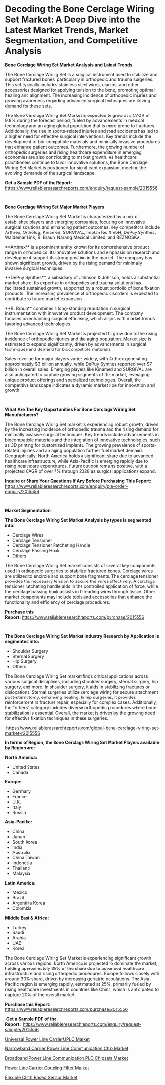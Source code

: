 <p><h1>Decoding the Bone Cerclage Wiring Set Market: A Deep Dive into the Latest Market Trends, Market Segmentation, and Competitive Analysis</h1></p><p><strong>Bone Cerclage Wiring Set Market Analysis and Latest Trends</strong></p>
<p><p>The Bone Cerclage Wiring Set is a surgical instrument used to stabilize and support fractured bones, particularly in orthopedic and trauma surgeries. This set typically includes stainless steel wires, clamps, and other accessories designed for applying tension to the bone, promoting optimal healing and alignment. The increasing incidence of orthopedic injuries and growing awareness regarding advanced surgical techniques are driving demand for these sets.</p><p>The Bone Cerclage Wiring Set Market is expected to grow at a CAGR of 9.8% during the forecast period, fueled by advancements in medical technology and an aging global population that is more prone to fractures. Additionally, the rise in sports-related injuries and road accidents has led to a higher need for effective surgical interventions. Key trends include the development of bio-compatible materials and minimally invasive procedures that enhance patient outcomes. Furthermore, the growing number of orthopedic surgeries and rising healthcare expenditure in emerging economies are also contributing to market growth. As healthcare practitioners continue to favor innovative solutions, the Bone Cerclage Wiring Set Market is positioned for significant expansion, meeting the evolving demands of the surgical landscape.</p></p>
<p><strong>Get a Sample PDF of the Report:&nbsp;</strong> <a href="https://www.reliableresearchreports.com/enquiry/request-sample/2015556?utm_campaign=33&utm_medium=2&utm_source=Github&utm_content=ia&utm_term=17012025&utm_id=bone-cerclage-wiring-set">https://www.reliableresearchreports.com/enquiry/request-sample/2015556</a></p>
<p>&nbsp;</p>
<p><strong>Bone Cerclage Wiring Set Major Market Players</strong></p>
<p><p>The Bone Cerclage Wiring Set Market is characterized by a mix of established players and emerging companies, focusing on innovative surgical solutions and enhancing patient outcomes. Key competitors include Arthrex, Ortholog, Kinamed, SURGIVAL, ImplanTec GmbH, DePuy Synthes, Waldemar Link, B. Braun, Narang Medical Limited, and BEZNOSKA.</p><p>**Arthrex** is a prominent entity known for its comprehensive product range in orthopedics. Its innovative solutions and emphasis on research and development support its strong position in the market. The company has shown significant growth, driven by the rising demand for minimally invasive surgical techniques.</p><p>**DePuy Synthes**, a subsidiary of Johnson & Johnson, holds a substantial market share. Its expertise in orthopedics and trauma solutions has facilitated sustained growth, supported by a robust portfolio of bone fixation products. The increasing prevalence of orthopedic disorders is expected to contribute to future market expansion.</p><p>**B. Braun** combines a long-standing reputation in surgical instrumentation with innovative product development. The company focuses on enhancing surgical efficiency, which aligns with market trends favoring advanced technologies.</p><p>The Bone Cerclage Wiring Set Market is projected to grow due to the rising incidence of orthopedic injuries and the aging population. Market size is estimated to expand significantly, driven by advancements in surgical techniques and demand for biocompatible materials.</p><p>Sales revenue for major players varies widely, with Arthrex generating approximately $3 billion annually, while DePuy Synthes reported over $7 billion in overall sales. Emerging players like Kinamed and SURGIVAL are also anticipated to capture growing segments of the market, leveraging unique product offerings and specialized technologies. Overall, the competitive landscape indicates a dynamic market ripe for innovation and growth.</p></p>
<p>&nbsp;</p>
<p><strong>What Are The Key Opportunities For Bone Cerclage Wiring Set Manufacturers?</strong></p>
<p><p>The Bone Cerclage Wiring Set market is experiencing robust growth, driven by the increasing incidence of orthopedic trauma and the rising demand for minimally invasive surgical techniques. Key trends include advancements in biocompatible materials and the integration of innovative technologies, such as 3D printing for customized implants. The growing prevalence of sports-related injuries and an aging population further fuel market demand. Geographically, North America holds a significant share due to advanced healthcare infrastructure, while Asia-Pacific is emerging rapidly due to rising healthcare expenditures. Future outlook remains positive, with a projected CAGR of over 7% through 2028 as surgical applications expand.</p></p>
<p><strong>Inquire or Share Your Questions If Any Before Purchasing This Report:</strong> <a href="https://www.reliableresearchreports.com/enquiry/pre-order-enquiry/2015556?utm_campaign=33&utm_medium=2&utm_source=Github&utm_content=ia&utm_term=17012025&utm_id=bone-cerclage-wiring-set">https://www.reliableresearchreports.com/enquiry/pre-order-enquiry/2015556</a></p>
<p>&nbsp;</p>
<p><strong>Market Segmentation</strong></p>
<p><strong>The Bone Cerclage Wiring Set Market Analysis by types is segmented into:</strong></p>
<p><ul><li>Cerclage Wires</li><li>Cerclage Tensioner</li><li>Cerclage Tensioner Ratcheting Handle</li><li>Cerclage Passing Hook</li><li>Others</li></ul></p>
<p><p>The Bone Cerclage Wiring Set market consists of several key components used in orthopedic surgeries to stabilize fractured bones. Cerclage wires are utilized to encircle and support bone fragments. The cerclage tensioner provides the necessary tension to secure the wires effectively. A cerclage tensioner ratcheting handle aids in the controlled application of force, while the cerclage passing hook assists in threading wires through tissue. Other market components may include tools and accessories that enhance the functionality and efficiency of cerclage procedures.</p></p>
<p><strong>Purchase this Report:&nbsp;</strong><a href="https://www.reliableresearchreports.com/purchase/2015556?utm_campaign=33&utm_medium=2&utm_source=Github&utm_content=ia&utm_term=17012025&utm_id=bone-cerclage-wiring-set">https://www.reliableresearchreports.com/purchase/2015556</a></p>
<p>&nbsp;</p>
<p><strong>The Bone Cerclage Wiring Set Market Industry Research by Application is segmented into:</strong></p>
<p><ul><li>Shoulder Surgery</li><li>Sternal Surgery</li><li>Hip Surgery</li><li>Others</li></ul></p>
<p><p>The Bone Cerclage Wiring Set market finds critical applications across various surgical disciplines, including shoulder surgery, sternal surgery, hip surgery, and more. In shoulder surgery, it aids in stabilizing fractures or dislocations. Sternal surgeries utilize cerclage wiring for secure attachment post-sternotomy, enhancing healing. In hip surgeries, it provides reinforcement in fracture repair, especially for complex cases. Additionally, the "others" category includes diverse orthopedic procedures where bone stabilization is essential. Overall, the market is driven by the growing need for effective fixation techniques in these surgeries.</p></p>
<p><a href="https://www.reliableresearchreports.com/global-bone-cerclage-wiring-set-market-r2015556?utm_campaign=33&utm_medium=2&utm_source=Github&utm_content=ia&utm_term=17012025&utm_id=bone-cerclage-wiring-set">&nbsp;https://www.reliableresearchreports.com/global-bone-cerclage-wiring-set-market-r2015556</a></p>
<p><strong>In terms of Region, the Bone Cerclage Wiring Set Market Players available by Region are:</strong></p>
<p>
    <p> <strong> North America: </strong>
        <ul>
            <li>United States</li>
            <li>Canada</li>
        </ul>
        </p> 
    <p> <strong> Europe: </strong>
        <ul>
            <li>Germany</li>
            <li>France</li>
            <li>U.K.</li>
            <li>Italy</li>
            <li>Russia</li>
        </ul>
        </p> 
    <p> <strong> Asia-Pacific: </strong>
        <ul>
            <li>China</li>
            <li>Japan</li>
            <li>South Korea</li>
            <li>India</li>
            <li>Australia</li>
            <li>China Taiwan</li>
            <li>Indonesia</li>
            <li>Thailand</li>
            <li>Malaysia</li>
        </ul>
        </p> 
    <p> <strong> Latin America: </strong>
        <ul>
            <li>Mexico</li>
            <li>Brazil</li>
            <li>Argentina Korea</li>
            <li>Colombia</li>
        </ul>
        </p> 
    <p> <strong> Middle East & Africa: </strong>
        <ul>
            <li>Turkey</li>
            <li>Saudi</li>
            <li>Arabia</li>
            <li>UAE</li>
            <li>Korea</li>
        </ul>
    </p>
    </p>
<p><p>The Bone Cerclage Wiring Set Market is experiencing significant growth across various regions. North America is projected to dominate the market, holding approximately 35% of the share due to advanced healthcare infrastructure and rising orthopedic procedures. Europe follows closely with around 30% share, driven by increasing geriatric populations. The Asia-Pacific region is emerging rapidly, estimated at 25%, primarily fueled by rising healthcare investments in countries like China, which is anticipated to capture 20% of the overall market.</p></p>
<p><strong>Purchase this Report: </strong><a href="https://www.reliableresearchreports.com/purchase/2015556?utm_campaign=33&utm_medium=2&utm_source=Github&utm_content=ia&utm_term=17012025&utm_id=bone-cerclage-wiring-set">https://www.reliableresearchreports.com/purchase/2015556</a></p>
<p>&nbsp;<strong>Get a Sample PDF of the Report:&nbsp;&nbsp;</strong><a href="https://www.reliableresearchreports.com/enquiry/request-sample/2015556?utm_campaign=33&utm_medium=2&utm_source=Github&utm_content=ia&utm_term=17012025&utm_id=bone-cerclage-wiring-set">https://www.reliableresearchreports.com/enquiry/request-sample/2015556</a></p>
<p><strong></strong></p>
<p><p><a href="https://github.com/lindaopodray/Market-Research-Report-List-1/blob/main/universal-power-line-carrieruplc-market.md?utm_campaign=33&utm_medium=2&utm_source=Github&utm_content=ia&utm_term=17012025&utm_id=bone-cerclage-wiring-set">Universal Power Line CarrierUPLC Market</a></p><p><a href="https://github.com/OlenFleming68/Market-Research-Report-List-1/blob/main/narrowband-carrier-power-line-communication-chip-market.md?utm_campaign=33&utm_medium=2&utm_source=Github&utm_content=ia&utm_term=17012025&utm_id=bone-cerclage-wiring-set">Narrowband Carrier Power Line Communication Chip Market</a></p><p><a href="https://github.com/XavierTyler76/Market-Research-Report-List-1/blob/main/broadband-power-line-communication-plc-chipsets-market.md?utm_campaign=33&utm_medium=2&utm_source=Github&utm_content=ia&utm_term=17012025&utm_id=bone-cerclage-wiring-set">Broadband Power Line Communication PLC Chipsets Market</a></p><p><a href="https://github.com/flnordan65e0/Market-Research-Report-List-1/blob/main/power-line-carrier-coupling-filter-market.md?utm_campaign=33&utm_medium=2&utm_source=Github&utm_content=ia&utm_term=17012025&utm_id=bone-cerclage-wiring-set">Power Line Carrier Coupling Filter Market</a></p><p><a href="https://github.com/rodinayygacklezi/Market-Research-Report-List-1/blob/main/flexible-cloth-based-sensor-market.md?utm_campaign=33&utm_medium=2&utm_source=Github&utm_content=ia&utm_term=17012025&utm_id=bone-cerclage-wiring-set">Flexible Cloth Based Sensor Market</a></p></p>